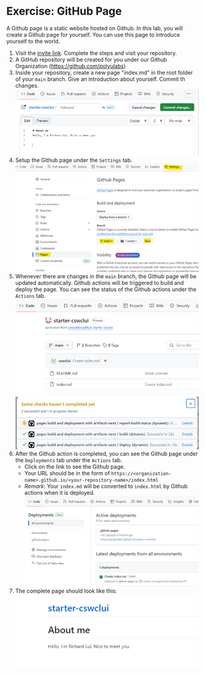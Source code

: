
# Exercise: GitHub Page

A Github page is a static website hosted on Github. In this lab, you will create a Github page for yourself. You can use this page to introduce yourself to the world. 

1. Visit the [invite link](https://classroom.github.com/a/2zJyUoyQ). Complete the steps and visit your repository.
2. A GitHub repository will be created for you under our Github Organization (https://github.com/polyulabs)
3. Inside your repository, create a new page "index.md" in the root folder of your `main` branch. Give an introduction about yourself. Commit th changes.
   ![Alt text](image-1.png)
4. Setup the Github page under the `Settings` tab. 
   ![Alt text](image.png)
5. Whenever there are changes in the `main` branch, the Github page will be updated automatically. Github actions will be triggered to build and deploy the page. You can see the status of the Github actions under the `Actions` tab.
    ![Alt text](image-3.png)
    ![Alt text](image-4.png)
6. After the Github action is completed, you can see the Github page under the `Deployments` tab under the `Actions` tab. 
   - Click on the link to see the Github page. 
   - Your URL should be in the form of `https://<organization-name>.github.io/<your-repository-name>/index.html`
   - *Remark*: Your `index.md` will be converted to `index.html` by Github actions when it is deployed.
   ![Alt text](image-6.png)
7. The complete page should look like this:
   ![Alt text](image-7.png)

